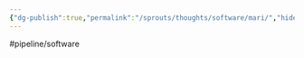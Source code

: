 ```yaml
---
{"dg-publish":true,"permalink":"/sprouts/thoughts/software/mari/","hide":true}
---
```


#pipeline/software